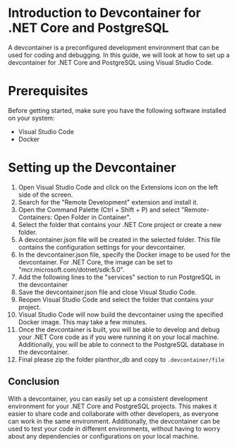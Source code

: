 
# Introduction to Devcontainer for .NET Core and PostgreSQL


A devcontainer is a preconfigured development environment that can be used for coding and debugging. In this guide, we will look at how to set up a devcontainer for .NET Core and PostgreSQL using Visual Studio Code.


# Prerequisites

Before getting started, make sure you have the following software installed on your system:

- Visual Studio Code
- Docker

# Setting up the Devcontainer

1. Open Visual Studio Code and click on the Extensions icon on the left side of the screen.
2. Search for the "Remote Development" extension and install it.
3. Open the Command Palette (Ctrl + Shift + P) and select "Remote-Containers: Open Folder in Container".
4. Select the folder that contains your .NET Core project or create a new folder.
5. A devcontainer.json file will be created in the selected folder. This file contains the configuration settings for your devcontainer.
6. In the devcontainer.json file, specify the Docker image to be used for the devcontainer. For .NET Core, the image can be set to "mcr.microsoft.com/dotnet/sdk:5.0".
7. Add the following lines to the "services" section to run PostgreSQL in the devcontainer
8. Save the devcontainer.json file and close Visual Studio Code.
9. Reopen Visual Studio Code and select the folder that contains your project.
10. Visual Studio Code will now build the devcontainer using the specified Docker image. This may take a few minutes.
11. Once the devcontainer is built, you will be able to develop and debug your .NET Core code as if you were running it on your local machine. Additionally, you will be able to connect to the PostgreSQL database in the devcontainer.
12. Final please zip the folder planthor_db and copy to `.devcontainer/file` 

## Conclusion

With a devcontainer, you can easily set up a consistent development environment for your .NET Core and PostgreSQL projects. This makes it easier to share code and collaborate with other developers, as everyone can work in the same environment. Additionally, the devcontainer can be used to test your code in different environments, without having to worry about any dependencies or configurations on your local machine.